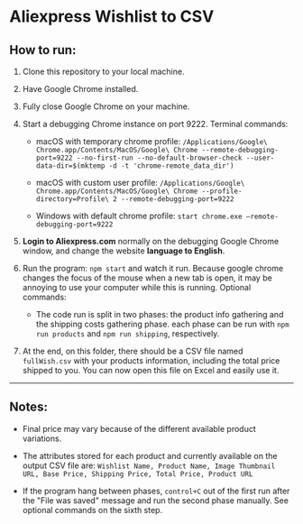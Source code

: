# Aliexpress Wishlist to CSV

## How to run:

1.  Clone this repository to your local machine.
2.  Have Google Chrome installed.
3.  Fully close Google Chrome on your machine.
4.  Start a debugging Chrome instance on port 9222. Terminal commands:

    - macOS with temporary chrome profile: `/Applications/Google\ Chrome.app/Contents/MacOS/Google\ Chrome --remote-debugging-port=9222 --no-first-run --no-default-browser-check --user-data-dir=$(mktemp -d -t 'chrome-remote_data_dir')`

    - macOS with custom user profile: `/Applications/Google\ Chrome.app/Contents/MacOS/Google\ Chrome --profile-directory=Profile\ 2 --remote-debugging-port=9222`

    - Windows with default chrome profile: `start chrome.exe –remote-debugging-port=9222`

5.  **Login to Aliexpress.com** normally on the debugging Google Chrome window, and change the website **language to English**.

6.  Run the program: `npm start` and watch it run. Because google chrome changes the focus of the mouse when a new tab is open, it may be annoying to use your computer while this is running. Optional commands:

    - The code run is split in two phases: the product info gathering and the shipping costs gathering phase. each phase can be run with `npm run products` and `npm run shipping`, respectively.

7.  At the end, on this folder, there should be a CSV file named `fullWish.csv` with your products information, including the total price shipped to you. You can now open this file on Excel and easily use it.

---

## Notes:

- Final price may vary because of the different available product variations.

- The attributes stored for each product and currently available on the output CSV file are: `Wishlist Name, Product Name, Image Thumbnail URL, Base Price, Shipping Price, Total Price, Product URL`

- If the program hang between phases, `control+C` out of the first run after the "File was saved" message and run the second phase manually. See optional commands on the sixth step.
